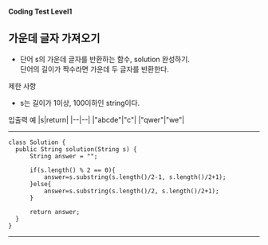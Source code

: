 **Coding Test Level1**

## 가운데 글자 가져오기
- 단어 s의 가운데 글자를 반환하는 함수, solution 완성하기.<br>
단어의 길이가 짝수라면 가운데 두 글자를 반환한다.

제한 사항
- s는 길이가 1이상, 100이하인 string이다.

입출력 예
|s|return|
|--|--|
|"abcde"|"c"|
|"qwer"|"we"|

---

    class Solution {
      public String solution(String s) {
          String answer = "";

          if(s.length() % 2 == 0){
              answer=s.substring(s.length()/2-1, s.length()/2+1);
          }else{
              answer=s.substring(s.length()/2, s.length()/2+1);
          }

          return answer;
      }
    }

---
